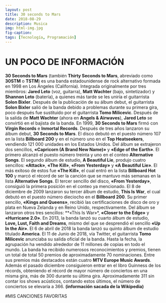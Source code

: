 ```yaml
---
layout: post
title: 30 seconds to Mars
date: 2018-08-29
description: Musica
img: html-img.jpg 
fig-caption: 
tags: [Tecnología, Programación]
---
```


# UN POCO DE INFORMACIÓN

**30 Seconds to Mars** (también **Thirty Seconds to Mars**, abreviado como **30STM** o **TSTM**) es una banda estadounidense de rock alternativo formada en 1998 en Los Ángeles (California). Integrada originalmente por tres miembros: **Jared Leto** (voz, guitarra), **Matt Wachter** (bajo, sintetizador) y **Shannon Leto** (batería), a quienes más tarde se les uniría el guitarrista **Solon Bixler**. Después de la publicación de su álbum debut, el guitarrista **Solon Bixler** salió de la banda debido a problemas durante su primera gira, poco después fue sustituido por el guitarrista **Tomo Milicevic**. Después de la salida de **Matt Wachter** (ahora en **Angels & Airwaves**), **Jared Leto** se convirtió en el bajista de la banda. 
En 1999, **30 Seconds to Mars** firmó con **Virgin Records** e **Inmortal Records**. Después de tres años lanzaron su álbum debut, **30 Seconds to Mars**. El disco debutó en el puesto número 107 en la lista **Billboard 200** y en el número uno en el **Top Heatseekers**, vendiendo 121 000 unidades en los Estados Unidos. Del álbum se extrajeron dos sencillos, **«Capricorn (A Brand New Name)»** y **«Edge of the Earth»**. El primero alcanzó el puesto número treinta y uno en el conteo **Alternative Songs**. El segundo álbum de estudio, **A Beautiful Lie**, produjo cuatro sencillos: **«Attack»**, **«The Kill»**, **«From Yesterday»** y **«A Beautiful Lie»**. El más exitoso de estos fue **«The Kill»**, el cual entró en la lista **Billboard Hot 100** y marcó el récord de ser la canción que se mantuvo más semanas en la lista **Alternative Songs**. El tercer sencillo del disco, **«From Yesterday»**, consiguió la primera posición en el conteo ya mencionado. 
El 8 de diciembre de 2009 lanzaron su tercer álbum de estudio, **This Is War**, el cual debutó en el puesto número dieciocho en el **Billboard 200**. Su primer sencillo, **«Kings and Queens»**, recibió las certificaciones de disco de oro y plata en Nueva Zelanda y en
Reino Unido, respectivamente. Del álbum se lanzaron otros tres sencillos: **«This Is War»*, **«Closer to the Edge»** y **«Hurricane 2.0»**. En 2013, la banda lanzó su cuarto álbum de estudio, **Love, Lust, Faith and Dreams**, mismo del que se desprendió el sencillo **«Up In the Air»**. 
El 6 de abril de 2018 la banda lanzó su quinto álbum de estudio titulado **America**. 
El 11 de Junio de 2018, vía Twitter, el guitarrista **Tomo Milicevic** anunciaba su salida oficial de la banda. 
Hasta la fecha, la agrupación ha vendido alrededor de 11 millones de copias en todo el mundo. La banda ha recibido numerosos reconocimientos y premios, tienen un total de total 50 premios de aproximadamente 70 nominaciones. Entre sus premios más destacados están cuatro **MTV Europe Music Awards**. Además el pasado diciembre consiguieron entrar en el libro Guinness de los récords, obteniendo el récord de mayor número de conciertos en una misma gira, más de 300 durante su última gira. Aproximadamente 311 sin contar los shows acústicos, contando estos últimos, el número de conciertos se elevaría a 366. 
**(información sacada de la Wikipedia)**







#MIS CANCIONES FAVORITAS

